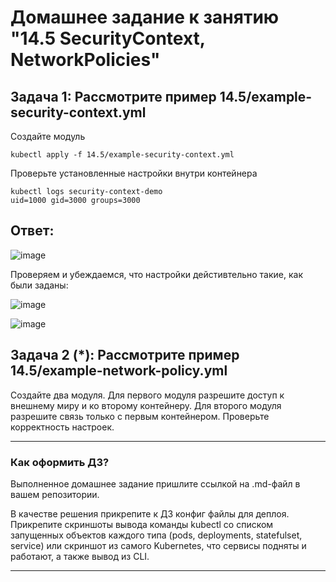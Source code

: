 # Домашнее задание к занятию "14.5 SecurityContext, NetworkPolicies"

## Задача 1: Рассмотрите пример 14.5/example-security-context.yml

Создайте модуль

```
kubectl apply -f 14.5/example-security-context.yml
```

Проверьте установленные настройки внутри контейнера

```
kubectl logs security-context-demo
uid=1000 gid=3000 groups=3000
```

## Ответ: 

![image](https://user-images.githubusercontent.com/92969676/204327595-88ca3344-0cbf-4e39-94c0-2c0eebafbc43.png)

Проверяем и убеждаемся, что настройки дейстивтельно такие, как были заданы:

![image](https://user-images.githubusercontent.com/92969676/204328221-37ac8142-ba0f-4db1-9611-ce8d3f4b6659.png)

![image](https://user-images.githubusercontent.com/92969676/204327882-7a7a71ac-2764-43ba-8502-653ae0827778.png)


## Задача 2 (*): Рассмотрите пример 14.5/example-network-policy.yml

Создайте два модуля. Для первого модуля разрешите доступ к внешнему миру
и ко второму контейнеру. Для второго модуля разрешите связь только с
первым контейнером. Проверьте корректность настроек.

---

### Как оформить ДЗ?

Выполненное домашнее задание пришлите ссылкой на .md-файл в вашем репозитории.

В качестве решения прикрепите к ДЗ конфиг файлы для деплоя. Прикрепите скриншоты вывода команды kubectl со списком запущенных объектов каждого типа (pods, deployments, statefulset, service) или скриншот из самого Kubernetes, что сервисы подняты и работают, а также вывод из CLI.

---
